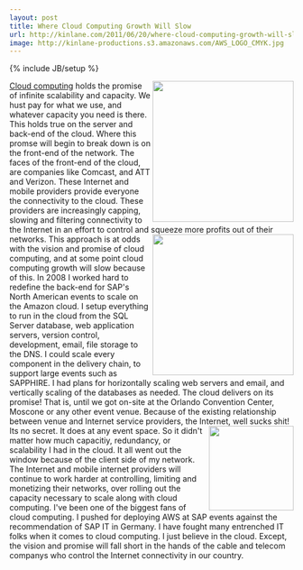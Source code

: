 ```yaml
---
layout: post
title: Where Cloud Computing Growth Will Slow
url: http://kinlane.com/2011/06/20/where-cloud-computing-growth-will-slow/
image: http://kinlane-productions.s3.amazonaws.com/AWS_LOGO_CMYK.jpg
---
```

{% include JB/setup %}
<img src="http://kinlane-productions.s3.amazonaws.com/AWS_LOGO_CMYK.jpg"  width="250" align="right" /><a title="Cloud computing" href="http://www.kinlane.com/category/cloud-computing/">Cloud computing</a> holds the promise of infinite scalability and capacity. We hust pay for what we use, and whatever capacity you need is there.
This holds true on the server and back-end of the cloud. Where this promse will begin to break down is on the front-end of the network.
The faces of the front-end of the cloud, are companies like Comcast, and ATT and Verizon. These Internet and mobile providers provide everyone the connectivity to the cloud.
These providers are increasingly capping, slowing and filtering connectivity to the Internet in an effort to control and squeeze more profits out of their networks.
<img src="http://kinlane-productions.s3.amazonaws.com/comcast-logo.gif"  width="250" align="right" />This approach is at odds with the vision and promise of cloud computing, and at some point cloud computing growth will slow because of this.
In 2008 I worked hard to redefine the back-end for SAP's North American events to scale on the Amazon cloud. I setup everything to run in the cloud from the SQL Server database, web application servers, version control, development, email, file storage to the DNS.
I could scale every component in the delivery chain, to support large events such as SAPPHIRE. I had plans for horizontally scaling web servers and email, and vertically scaling of the databases as needed.
The cloud delivers on its promise!
That is, until we got on-site at the Orlando Convention Center, Moscone or any other event venue. Because of the existing relationship between venue and Internet service providers, the Internet, well sucks shit! Its no secret. It does at any event space.
<img src="http://kinlane-productions.s3.amazonaws.com/att-logo.jpg"  width="150" align="right" />So it didn't matter how much capacitiy, redundancy, or scalability I had in the cloud. It all went out the window because of the client side of my network.
The Internet and mobile internet providers will continue to work harder at controlling, limiting and monetizing their networks, over rolling out the capacity necessary to scale along with cloud computing.
I've been one of the biggest fans of cloud computing. I pushed for deploying AWS at SAP events against the recommendation of SAP IT in Germany. I have fought many entrenched IT folks when it comes to cloud computing. I just believe in the cloud.
Except, the vision and promise will fall short in the hands of the cable and telecom companys who control the Internet connectivity in our country.